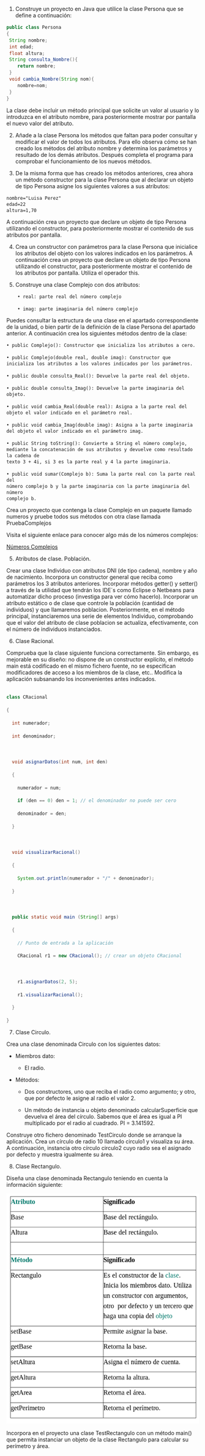 1. Construye un proyecto en Java que utilice la clase Persona que se define a continuación:

```java
public class Persona
{
 String nombre;
 int edad;
 float altura;
 String consulta_Nombre(){
 	return nombre;
 }
 void cambia_Nombre(String nom){
 	nombre=nom;
 }
}
```

La clase debe incluir un método principal que solicite un valor al usuario y lo introduzca en 
el atributo nombre, para posteriormente mostrar por pantalla el nuevo valor del atributo. 

2. Añade a la clase Persona los métodos que faltan para poder consultar y modificar el valor
de todos los atributos. Para ello observa cómo se han creado los métodos del atributo 
nombre y determina los parámetros y resultado de los demás atributos. Después completa 
el programa para comprobar el funcionamiento de los nuevos métodos.

3. De la misma forma que has creado los métodos anteriores, crea ahora un método 
constructor para la clase Persona que al declarar un objeto de tipo Persona asigne los 
siguientes valores a sus atributos:

```
nombre="Luisa Perez" 
edad=22 
altura=1,70 
```

A continuación crea un proyecto que declare un objeto de tipo Persona utilizando el 
constructor, para posteriormente mostrar el contenido de sus atributos por pantalla. 

4. Crea un constructor con parámetros para la clase Persona que inicialice los atributos del 
objeto con los valores indicados en los parámetros. A continuación crea un proyecto que 
declare un objeto de tipo Persona utilizando el constructor, para posteriormente mostrar 
el contenido de los atributos por pantalla. Utiliza el operador this.

5. Construye una clase Complejo con dos atributos:

```
	• real: parte real del número complejo
	
	• imag: parte imaginaria del número complejo
```

Puedes consultar la estructura de una clase en el apartado correspondiente de la unidad, o 
bien partir de la definición de la clase Persona del apartado anterior. A continuación crea 
los siguientes métodos dentro de la clase: 

	• public Complejo(): Constructor que inicializa los atributos a cero. 
	
	• public Complejo(double real, double imag): Constructor que 
	inicializa los atributos a los valores indicados por los parámetros. 
	
	• public double consulta_Real(): Devuelve la parte real del objeto. 
	
	• public double consulta_Imag(): Devuelve la parte imaginaria del objeto.
	
	• public void cambia_Real(double real): Asigna a la parte real del 
	objeto el valor indicado en el parámetro real. 
	
	• public void cambia_Imag(double imag): Asigna a la parte imaginaria 
	del objeto el valor indicado en el parámetro imag. 
	
	• public String toString(): Convierte a String el número complejo, 
	mediante la concatenación de sus atributos y devuelve como resultado la cadena de 
	texto 3 + 4i, si 3 es la parte real y 4 la parte imaginaria. 
	
	• public void sumar(Complejo b): Suma la parte real con la parte real del 
	número complejo b y la parte imaginaria con la parte imaginaria del número 
	complejo b. 

Crea un proyecto que contenga la clase Complejo en un paquete llamado numeros y 
pruebe todos sus métodos con otra clase llamada PruebaComplejos

Visita el siguiente enlace para conocer algo más de los números complejos:

[Números Complejos](https://www.superprof.es/apuntes/escolar/matematicas/aritmetica/complejos/numeros-complejos-resumen.html)

5. Atributos de clase. Población.

Crear una clase Individuo con atributos DNI (de tipo cadena), nombre y año de nacimiento. Incorpora un constructor general que reciba como parámetros los 3 atributos anteriores. Incorporar métodos getter() y setter() a través de la utilidad que tendrán los IDE´s como Eclipse o Netbeans para automatizar dicho proceso (investiga para ver cómo hacerlo). Incorporar un atributo estático o de clase que controle la población (cantidad de individuos)  y que llamaremos poblacion. Posteriormente, en el método principal, instanciaremos una serie de elementos Individuo, comprobando que el valor del atributo de clase poblacion se actualiza, efectivamente, con el número de individuos instanciados.

6. Clase Racional.

Comprueba que la  clase siguiente funciona correctamente. Sin embargo, es mejorable en su diseño: no dispone de un constructor explícito, el método main está codificado en el mismo fichero fuente, no se especifican modificadores de acceso a los miembros de la clase, etc.. Modifica la aplicación subsanando los inconvenientes antes indicados.

```java

class CRacional

{

  int numerador;

  int denominador;

 

  void asignarDatos(int num, int den)

  {

    numerador = num;

    if (den == 0) den = 1; // el denominador no puede ser cero

    denominador = den;

  }

 

  void visualizarRacional()

  {

    System.out.println(numerador + "/" + denominador);

  }

 

  public static void main (String[] args)

  {

    // Punto de entrada a la aplicación

    CRacional r1 = new CRacional(); // crear un objeto CRacional

   

    r1.asignarDatos(2, 5);

    r1.visualizarRacional();

  }

}
```
7. Clase Circulo.

Crea una clase denominada Circulo  con los siguientes datos:

 

* Miembros dato:

    - El radio.

 

* Métodos:

    - Dos constructores, uno que reciba el radio como argumento; y otro, que por defecto le asigne al radio el valor 2.


    - Un método de instancia u objeto denominado calcularSuperficie que devuelva el área del círculo. Sabemos que el área es igual a PI multiplicado por el radio al cuadrado. PI = 3.141592.




Construye otro fichero denominado TestCirculo donde se arranque la aplicación. Crea un círculo de radio 10 llamado circulo1 y visualiza su área. A continuación, instancia otro círculo circulo2 cuyo radio sea el asignado por defecto y muestra igualmente su área.

 

8. Clase Rectangulo.

Diseña una clase denominada Rectangulo teniendo en cuenta la información siguiente:

![](images/rect.png)

Incorpora en el proyecto una clase TestRectangulo con un método main() que permita instanciar un objeto de la clase Rectangulo para calcular su perímetro y área. 